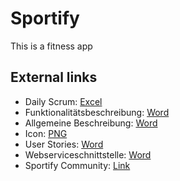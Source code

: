 # Sportify
This is a fitness app

## External links 
* Daily Scrum: [Excel](https://htlvillachat-my.sharepoint.com/:x:/g/personal/muehlbap_edu_htl-villach_at/EYBPGfyhlgpDkawx6I-jknUB1V5iuuSlw0b_lZaodwujjQ?e=swYrRp)
* Funktionalitätsbeschreibung: [Word](https://htlvillachat-my.sharepoint.com/:w:/g/personal/ofnerm_edu_htl-villach_at/EWfi-XDS_ZtEhg03AOYT5DABlvMD-OYsuYi31_ynxa_jxw?e=WinyoZ)
* Allgemeine Beschreibung: [Word](https://htlvillachat-my.sharepoint.com/:w:/g/personal/ofnerm_edu_htl-villach_at/Ec2mdycBxjhKqZbgV3hj9asBJ3rMGQNw-Vqh3xjU7Uet_A?e=012tE3)
* Icon: [PNG](https://drive.google.com/file/d/1U4bt2wKzjk38yMzVAUXZpofS_Twp17uY/view)
* User Stories: [Word](https://htlvillachat-my.sharepoint.com/:w:/g/personal/ofnerm_edu_htl-villach_at/EUfeAuCabJVHhh7jTAg2yKcBzy2b4qcj2hSA9tUyU00AAQ?e=bOx9i2)
* Webserviceschnittstelle: [Word](https://htlvillachat-my.sharepoint.com/:w:/g/personal/muehlbap_edu_htl-villach_at/EWPSAxonp8pMrIdG62xMdAABv-EUqb2kXk_5Nwro7frIYg?e=Lt7NbU)
* Sportify Community: [Link](https://github.com/phaulson/SportifyCommunity)
